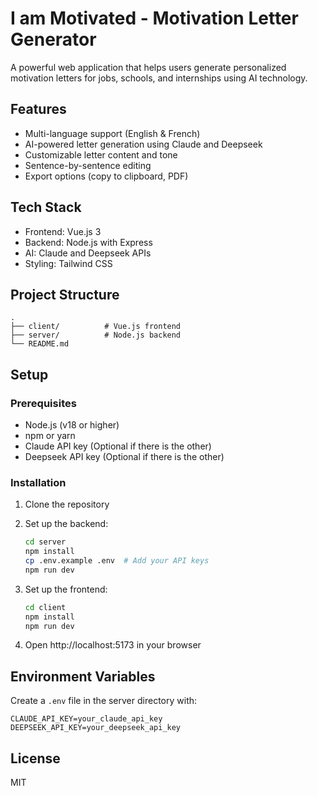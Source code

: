 # I am Motivated - Motivation Letter Generator

A powerful web application that helps users generate personalized motivation letters for jobs, schools, and internships using AI technology.

## Features

- Multi-language support (English & French)
- AI-powered letter generation using Claude and Deepseek
- Customizable letter content and tone
- Sentence-by-sentence editing
- Export options (copy to clipboard, PDF)

## Tech Stack

- Frontend: Vue.js 3
- Backend: Node.js with Express
- AI: Claude and Deepseek APIs
- Styling: Tailwind CSS

## Project Structure

```
.
├── client/          # Vue.js frontend
├── server/          # Node.js backend
└── README.md
```

## Setup

### Prerequisites

- Node.js (v18 or higher)
- npm or yarn
- Claude API key (Optional if there is the other)
- Deepseek API key (Optional if there is the other)

### Installation

1. Clone the repository
2. Set up the backend:
   ```bash
   cd server
   npm install
   cp .env.example .env  # Add your API keys
   npm run dev
   ```

3. Set up the frontend:
   ```bash
   cd client
   npm install
   npm run dev
   ```

4. Open http://localhost:5173 in your browser

## Environment Variables

Create a `.env` file in the server directory with:

```
CLAUDE_API_KEY=your_claude_api_key
DEEPSEEK_API_KEY=your_deepseek_api_key
```

## License

MIT 
